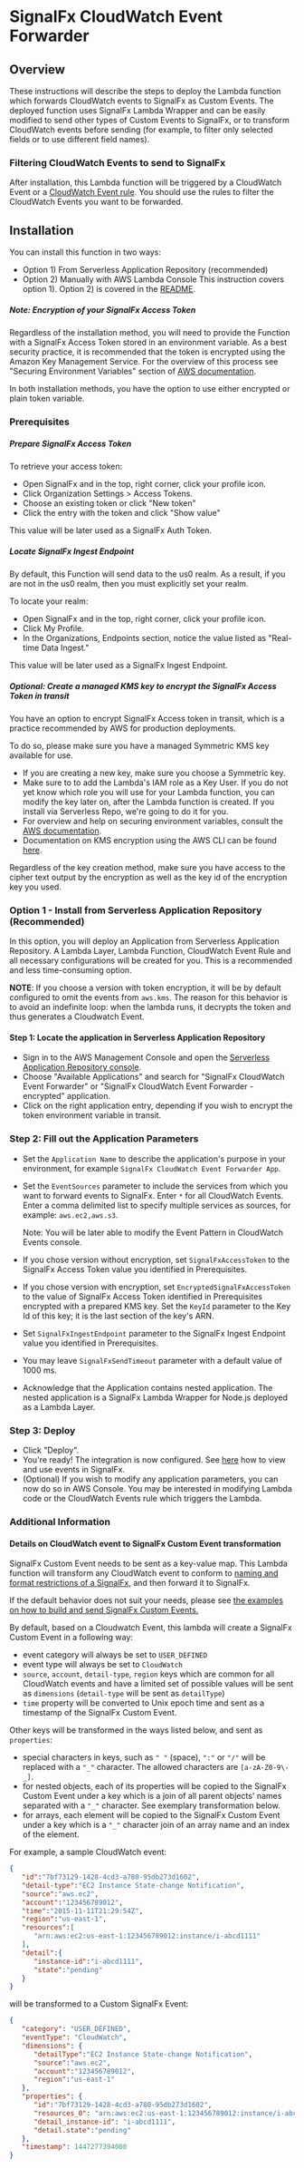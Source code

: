 # SignalFx CloudWatch Event Forwarder

## Overview
These instructions will describe the steps to deploy the Lambda function which forwards CloudWatch events to SignalFx as Custom Events.
The deployed function uses SignalFx Lambda Wrapper and can be easily modified to send other types of Custom Events to SignalFx, 
or to transform CloudWatch events before sending (for example, to filter only selected fields or to use different field names).

### Filtering CloudWatch Events to send to SignalFx
After installation, this Lambda function will be triggered by a CloudWatch Event or a [CloudWatch Event rule](https://docs.aws.amazon.com/AmazonCloudWatch/latest/events/Create-CloudWatch-Events-Rule.html).
You should use the rules to filter the CloudWatch Events you want to be forwarded.

## Installation
You can install this function in two ways:
* Option 1) From Serverless Application Repository (recommended)
* Option 2) Manually with AWS Lambda Console
This instruction covers option 1).
Option 2) is covered in the [README](https://github.com/signalfx/cloudwatch-event-forwarder).

##### Note: Encryption of your SignalFx Access Token
Regardless of the installation method, you will need to provide the Function with a SignalFx Access Token stored in an environment variable.
As a best security practice, it is recommended that the token is encrypted using the Amazon Key Management Service. For the overview of this process see
"Securing Environment Variables" section of [AWS documentation](https://docs.aws.amazon.com/lambda/latest/dg/configuration-envvars.html).

In both installation methods, you have the option to use either encrypted or plain token variable.

### Prerequisites
##### Prepare SignalFx Access Token
To retrieve your access token:

* Open SignalFx and in the top, right corner, click your profile icon.
* Click Organization Settings > Access Tokens.
* Choose an existing token or click "New token"
* Click the entry with the token and click "Show value"

This value will be later used as a SignalFx Auth Token.

##### Locate SignalFx Ingest Endpoint
By default, this Function will send data to the us0 realm. As a result, if you are not in the us0 realm, then you must explicitly set your realm.

To locate your realm:

* Open SignalFx and in the top, right corner, click your profile icon.
* Click My Profile.
* In the Organizations, Endpoints section, notice the value listed as "Real-time Data Ingest."

This value will be later used as a SignalFx Ingest Endpoint.

##### Optional: Create a managed KMS key to encrypt the SignalFx Access Token in transit
You have an option to encrypt SignalFx Access token in transit, which is a practice recommended by AWS for production deployments. 

To do so, please make sure you have a managed Symmetric KMS key available for use.
* If you are creating a new key, make sure you choose a Symmetric key.
* Make sure to to add the Lambda's IAM role as a Key User. 
If you do not yet know which role you will use for your Lambda function, you can modify the key later on, after the Lambda function is created.
If you install via Serverless Repo, we're going to do it for you. 
* For overview and help on securing environment variables, consult the [AWS documentation](https://docs.aws.amazon.com/lambda/latest/dg/configuration-envvars.html#configuration-envvars-encryption).
* Documentation on KMS encryption using the AWS CLI can be found [here](http://docs.aws.amazon.com/cli/latest/reference/kms/encrypt.html). 

Regardless of the key creation method, make sure you have access to the cipher text output by the encryption as well as the key id of the encryption key you used.

### Option 1 - Install from Serverless Application Repository (Recommended)

In this option, you will deploy an Application from Serverless Application Repository.
A Lambda Layer, Lambda Function, CloudWatch Event Rule and all necessary configurations will be created for you. 
This is a recommended and less time-consuming option.

__NOTE__: If you choose a version with token encryption, it will be by default configured to omit the events from `aws.kms`. 
The reason for this behavior is to avoid an indefinite loop: when the lambda runs, it decrypts the token and thus generates a Cloudwatch Event.

#### Step 1: Locate the application in Serverless Application Repository
* Sign in to the AWS Management Console and open the [Serverless Application Repository console](https://console.aws.amazon.com/serverlessrepo/).
* Choose "Available Applications" and search for "SignalFx CloudWatch Event Forwarder" or "SignalFx CloudWatch Event Forwarder - encrypted" application.
* Click on the right application entry, depending if you wish to encrypt the token environment variable in transit.
### Step 2: Fill out the Application Parameters  
* Set the `Application Name` to describe the application's purpose in your environment, for example `SignalFx CloudWatch Event Forwarder App`.
* Set the `EventSources` parameter to include the services from which you want to forward events to SignalFx. Enter `*` for all CloudWatch Events.
Enter a comma delimited list to specify multiple services as sources, for example: `aws.ec2,aws.s3`.

    Note: You will be later able to modify the Event Pattern in CloudWatch Events console.

* If you chose version without encryption, set `SignalFxAccessToken` to the SignalFx Access Token value you identified in Prerequisites.  
* If you chose version with encryption, set `EncryptedSignalFxAccessToken` to the value of SignalFx Access Token identified in Prerequisites encrypted with a prepared KMS key. 
Set the `KeyId` parameter to the Key Id of this key; it is the last section of the key's ARN.
* Set `SignalFxIngestEndpoint` parameter to the SignalFx Ingest Endpoint value you identified in Prerequisites.
* You may leave `SignalFxSendTimeout` parameter with a default value of 1000 ms.
* Acknowledge that the Application contains nested application. The nested application is a SignalFx Lambda Wrapper for Node.js deployed as a Lambda Layer.

### Step 3: Deploy
* Click "Deploy". 
* You're ready! The integration is now configured. See [here](https://docs.signalfx.com/en/latest/detect-alert/events-intro.html) how to view and use events in SignalFx.
* (Optional) If you wish to modify any application parameters, you can now do so in AWS Console. You may be interested in modifying Lambda code or the CloudWatch Events rule which triggers the Lambda.

### Additional Information
#### Details on CloudWatch event to SignalFx Custom Event transformation
SignalFx Custom Event needs to be sent as a key-value map. This Lambda function will transform any CloudWatch event to conform to [naming and format restrictions of a SignalFx](https://developers.signalfx.com/ingest_data_reference.html#tag/Send-Custom-Events),
and then forward it to SignalFx.

If the default behavior does not suit your needs, please see [the examples on how to build and send SignalFx Custom Events.](./examples) 

By default, based on a Cloudwatch Event, this lambda will create a SignalFx Custom Event in a following way:

* event category will always be set to `USER_DEFINED`
* event type will always be set to `CloudWatch`
* `source`, `account`, `detail-type`, `region` keys which are common for all CloudWatch events and have a limited set of possible values will be sent as `dimensions` (`detail-type` will be sent as `detailType`)
* `time` property will be converted to Unix epoch time and sent as a timestamp of the SignalFx Custom Event.

Other keys will be transformed in the ways listed below, and sent as `properties`:
* special characters in keys, such as `" "` (space), `":"` or `"/"` will be replaced with a `"_"` character. The allowed characters are `[a-zA-Z0-9\-_]`.
* for nested objects, each of its properties will be copied to the SignalFx Custom Event under a key which is a join of all parent objects' names separated with a `"_"` character.
See exemplary transformation below.
* for arrays, each element will be copied to the SignalFx Custom Event under a key which is a `"_"` character join of an array name and an index of the element.


For example, a sample CloudWatch event:

```json
{
   "id":"7bf73129-1428-4cd3-a780-95db273d1602",
   "detail-type":"EC2 Instance State-change Notification",
   "source":"aws.ec2",
   "account":"123456789012",
   "time":"2015-11-11T21:29:54Z",
   "region":"us-east-1",
   "resources":[
      "arn:aws:ec2:us-east-1:123456789012:instance/i-abcd1111"
   ],
   "detail":{
      "instance-id":"i-abcd1111",
      "state":"pending"
   }
}
```
will be transformed to a Custom SignalFx Event:
```json
{
   "category": "USER_DEFINED",
   "eventType": "CloudWatch",
   "dimensions": { 
      "detailType":"EC2 Instance State-change Notification",
      "source":"aws.ec2",
      "account":"123456789012",
      "region":"us-east-1"
   },
   "properties": { 
      "id":"7bf73129-1428-4cd3-a780-95db273d1602", 
      "resources_0": "arn:aws:ec2:us-east-1:123456789012:instance/i-abcd1111",
      "detail_instance-id": "i-abcd1111",
      "detail.state":"pending"
   },
   "timestamp": 1447277394000
}
```